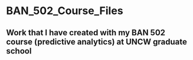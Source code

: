 # BAN_502_Course_Files
## Work that I have created with my BAN 502 course (predictive analytics) at UNCW graduate school
